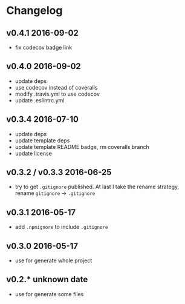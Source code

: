 # Changelog

## v0.4.1 2016-09-02
- fix codecov badge link

## v0.4.0 2016-09-02
- update deps
- use codecov instead of coveralls
- modify .travis.yml to use codecov
- update .eslintrc.yml

## v0.3.4 2016-07-10
- update deps
- update template deps
- update template README badge, rm coveralls branch
- update license

## v0.3.2 / v0.3.3 2016-06-25
- try to get `.gitignore` published. At last I take the rename strategy,
  rename `gitignore` -> `.gitignore`

## v0.3.1 2016-05-17
- add `.npmignore` to include `.gitignore`

## v0.3.0 2016-05-17
- use for generate whole project

## v0.2.* unknown date
- use for generate some files